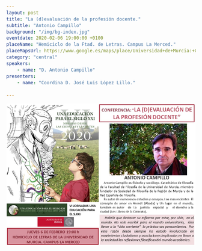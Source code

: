 ```yaml
---
layout: post
title: "La (d)evaluación de la profesión docente."
subtitle: "Antonio Campillo"
background: "/img/bg-index.jpg"
eventdate: 2020-02-06 19:00:00 +0100
placeName: "Hemiciclo de la Ftad. de Letras. Campus La Merced."
placeMapsUrl: https://www.google.es/maps/place/Universidad+de+Murcia:+Campus+de+la+Merced/@37.9879088,-1.1281121,17z/data=!3m1!4b1!4m5!3m4!1s0xd6382053e745fa7:0x6673834210068e48!8m2!3d37.9879046!4d-1.1259234
category: "central"
speakers:
    - name: "D. Antonio Campillo"
presenters:
    - name: "Coordina D. José Luis López Lillo."

---
```

![cartel](/img/posts/campillomurcia.jpeg)   
